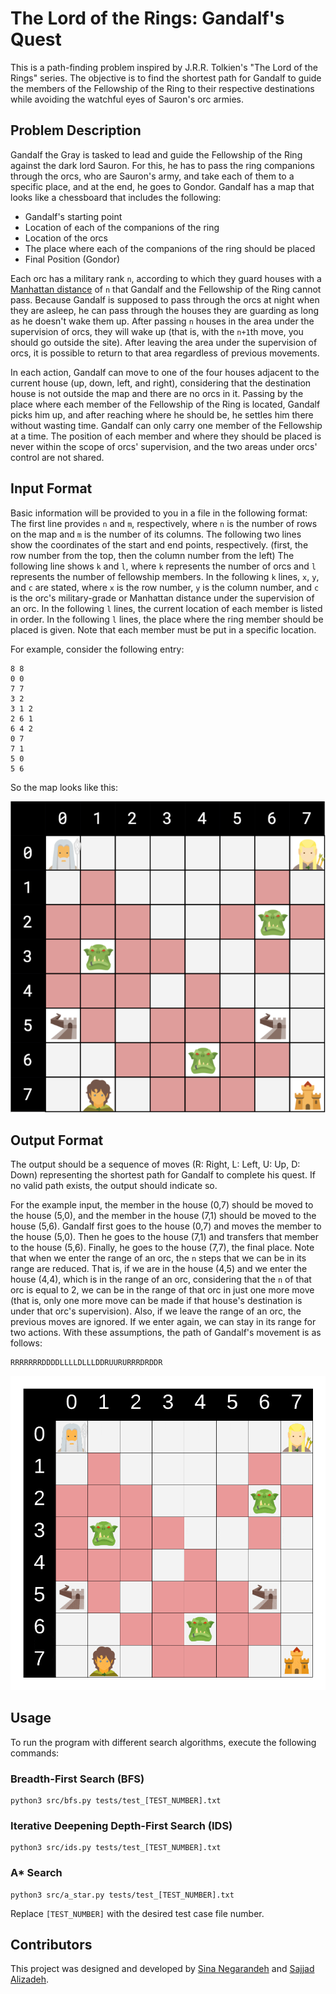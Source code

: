 # The Lord of the Rings: Gandalf's Quest

This is a path-finding problem inspired by J.R.R. Tolkien's "The Lord of the Rings" series. The objective is to find the shortest path for Gandalf to guide the members of the Fellowship of the Ring to their respective destinations while avoiding the watchful eyes of Sauron's orc armies.

## Problem Description

Gandalf the Gray is tasked to lead and guide the Fellowship of the Ring against the dark lord Sauron. For this, he has to pass the ring companions through the orcs, who are Sauron's army, and take each of them to a specific place, and at the end, he goes to Gondor. Gandalf has a map that looks like a chessboard that includes the following:

- Gandalf's starting point
- Location of each of the companions of the ring
- Location of the orcs
- The place where each of the companions of the ring should be placed
- Final Position (Gondor)

Each orc has a military rank `n`, according to which they guard houses with a [Manhattan distance](https://en.wikipedia.org/wiki/Taxicab_geometry) of `n` that Gandalf and the Fellowship of the Ring cannot pass. Because Gandalf is supposed to pass through the orcs at night when they are asleep, he can pass through the houses they are guarding as long as he doesn't wake them up. After passing `n` houses in the area under the supervision of orcs, they will wake up (that is, with the `n+1`th move, you should go outside the site). After leaving the area under the supervision of orcs, it is possible to return to that area regardless of previous movements.

In each action, Gandalf can move to one of the four houses adjacent to the current house (up, down, left, and right), considering that the destination house is not outside the map and there are no orcs in it. Passing by the place where each member of the Fellowship of the Ring is located, Gandalf picks him up, and after reaching where he should be, he settles him there without wasting time. Gandalf can only carry one member of the Fellowship at a time. The position of each member and where they should be placed is never within the scope of orcs' supervision, and the two areas under orcs' control are not shared.

## Input Format

Basic information will be provided to you in a file in the following format:
The first line provides `n` and `m`, respectively, where `n` is the number of rows on the map and `m` is the number of its columns.
The following two lines show the coordinates of the start and end points, respectively. (first, the row number from the top, then the column number from the left)
The following line shows `k` and `l`, where `k` represents the number of orcs and `l` represents the number of fellowship members.
In the following `k` lines, `x`, `y`, and `c` are stated, where `x` is the row number, `y` is the column number, and `c` is the orc's military-grade or Manhattan distance under the supervision of an orc.
In the following `l` lines, the current location of each member is listed in order.
In the following `l` lines, the place where the ring member should be placed is given. Note that each member must be put in a specific location.

For example, consider the following entry:

```
8 8
0 0
7 7
3 2
3 1 2
2 6 1
6 4 2
0 7
7 1
5 0
5 6
```

So the map looks like this:

![sample map](./img/map.png)

## Output Format

The output should be a sequence of moves (R: Right, L: Left, U: Up, D: Down) representing the shortest path for Gandalf to complete his quest. If no valid path exists, the output should indicate so.

For the example input, the member in the house (0,7) should be moved to the house (5,0), and the member in the house (7,1) should be moved to the house (5,6). Gandalf first goes to the house (0,7) and moves the member to the house (5,0). Then he goes to the house (7,1) and transfers that member to the house (5,6). Finally, he goes to the house (7,7), the final place. Note that when we enter the range of an orc, the `n` steps that we can be in its range are reduced. That is, if we are in the house (4,5) and we enter the house (4,4), which is in the range of an orc, considering that the `n` of that orc is equal to 2, we can be in the range of that orc in just one more move (that is, only one more move can be made if that house's destination is under that orc's supervision). Also, if we leave the range of an orc, the previous moves are ignored. If we enter again, we can stay in its range for two actions. With these assumptions, the path of Gandalf's movement is as follows:

```
RRRRRRRDDDDLLLLDLLLDDRUURURRRDRDDR
```

![gandalf quest example](./img/gandalf-quest-example.gif)

## Usage

To run the program with different search algorithms, execute the following commands:

### Breadth-First Search (BFS)

```shell
python3 src/bfs.py tests/test_[TEST_NUMBER].txt
```

### Iterative Deepening Depth-First Search (IDS)

```shell
python3 src/ids.py tests/test_[TEST_NUMBER].txt
```

### A* Search

```shell
python3 src/a_star.py tests/test_[TEST_NUMBER].txt
```

Replace `[TEST_NUMBER]` with the desired test case file number.

## Contributors

This project was designed and developed by [Sina Negarandeh](https://github.com/sina-negarandeh) and [Sajjad Alizadeh](https://github.com/sajializ).
